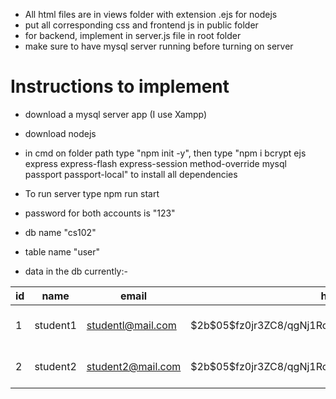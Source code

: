 - All html files are in views folder with extension .ejs for nodejs
- put all corresponding css and frontend js in public folder
- for backend, implement in server.js file in root folder
- make sure to have mysql server running before turning on server

# Instructions to implement

- download a mysql server app (I use Xampp)
- download nodejs
- in cmd on folder path type "npm init -y", then type "npm i bcrypt ejs express express-flash express-session method-override mysql passport passport-local" to install all dependencies
- To run server type npm run start
- password for both accounts is "123"
  
- db name "cs102"
- table name "user"

- data in the db currently:-
<table>
<thead>
<tr>
<th>id</th>
<th>name</th>
<th>email</th>
<th>hashedpassword</th>
<th>type</th>
<th>subjects</th>
<th>batch</th>
<th>branch</th>
</tr>
</thead>
<tbody><tr>
<td>1</td>
<td>student1</td>
<td><a href="mailto:student1@mail.com">studentl@mail.com</a></td>
<td>$2b$05$fz0jr3ZC8/qgNj1RogjkEO7ecvjPZBCkiqpQ.YtmsB4kPHnUZizYu</td>
<td>student</td>
<td>MA102 CS102 EE101</td>
<td>2023</td>
<td>CSE</td>
</tr>
<tr>
<td>2</td>
<td>student2</td>
<td><a href="mailto:student2@mail.com">student2@mail.com</a></td>
<td>$2b$05$fz0jr3ZC8/qgNj1RogjkEO7ecvjPZBCkiqpQ.YtmsB4kPHnUZizYu</td>
<td>student</td>
<td>MA102 NO101 CS102</td>
<td>2024</td>
<td>EE</td>
</tr>
</tbody></table>











